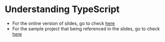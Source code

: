 # Understanding TypeScript

* For the online version of slides, go to check [here](https://morningspace.github.io/understanding-typescript)
* For the sample project that being referenced in the slides, go to check [here](https://github.ibm.com/moyingbj/taskme-ts)